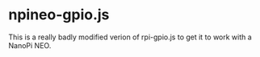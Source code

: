 npineo-gpio.js
==========

This is a really badly modified verion of rpi-gpio.js to get it to work with a NanoPi NEO.
